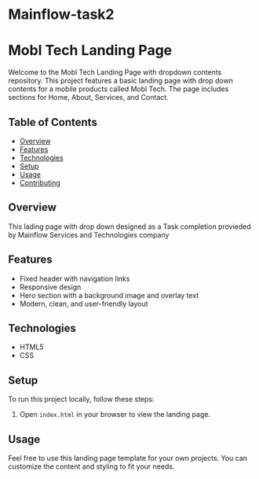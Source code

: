 # Mainflow-task2

# Mobl Tech Landing Page

Welcome to the Mobl Tech Landing Page with dropdown contents repository. This project features a basic landing page with drop down contents for a mobile products called Mobl Tech. The page includes sections for Home, About, Services, and Contact.

## Table of Contents
- [Overview](#overview)
- [Features](#features)
- [Technologies](#technologies)
- [Setup](#setup)
- [Usage](#usage)
- [Contributing](#contributing)

## Overview
This lading page with drop down designed as a Task completion provieded by Mainflow Services and Technologies company

## Features
- Fixed header with navigation links
- Responsive design
- Hero section with a background image and overlay text
- Modern, clean, and user-friendly layout

## Technologies
- HTML5
- CSS

## Setup
To run this project locally, follow these steps:

1. Open `index.html` in your browser to view the landing page.

## Usage
Feel free to use this landing page template for your own projects. You can customize the content and styling to fit your needs.
